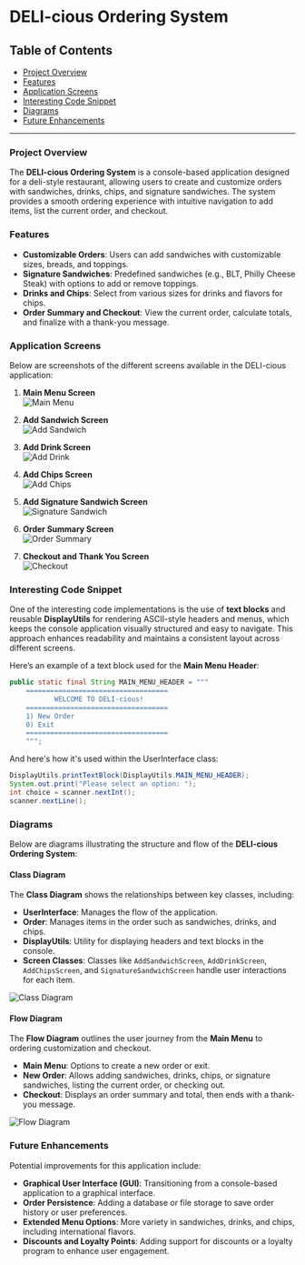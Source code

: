 # DELI-cious Ordering System

## Table of Contents
- [Project Overview](#project-overview)
- [Features](#features)
- [Application Screens](#application-screens)
- [Interesting Code Snippet](#interesting-code-snippet)
- [Diagrams](#diagrams)
- [Future Enhancements](#future-enhancements)

---

### Project Overview

The **DELI-cious Ordering System** is a console-based application designed for a deli-style restaurant, allowing users to create and customize orders with sandwiches, drinks, chips, and signature sandwiches. The system provides a smooth ordering experience with intuitive navigation to add items, list the current order, and checkout.

### Features

- **Customizable Orders**: Users can add sandwiches with customizable sizes, breads, and toppings.
- **Signature Sandwiches**: Predefined sandwiches (e.g., BLT, Philly Cheese Steak) with options to add or remove toppings.
- **Drinks and Chips**: Select from various sizes for drinks and flavors for chips.
- **Order Summary and Checkout**: View the current order, calculate totals, and finalize with a thank-you message.

### Application Screens

Below are screenshots of the different screens available in the DELI-cious application:

1. **Main Menu Screen**  
   ![Main Menu](images/main_menu.png)

2. **Add Sandwich Screen**  
   ![Add Sandwich](images/addSandwichmenu.png)

3. **Add Drink Screen**  
   ![Add Drink](images/addDrinkmenu.png)

4. **Add Chips Screen**  
   ![Add Chips](images/addChipmenu.png)

5. **Add Signature Sandwich Screen**  
   ![Signature Sandwich](images/addSignaturemenu.png)

6. **Order Summary Screen**  
   ![Order Summary](images/orderSummarymenu.png)

7. **Checkout and Thank You Screen**  
   ![Checkout](images/checkoutmenu.png)

### Interesting Code Snippet

One of the interesting code implementations is the use of **text blocks** and reusable **DisplayUtils** for rendering ASCII-style headers and menus, which keeps the console application visually structured and easy to navigate. This approach enhances readability and maintains a consistent layout across different screens.

Here’s an example of a text block used for the **Main Menu Header**:

```java
public static final String MAIN_MENU_HEADER = """
    ===================================
           WELCOME TO DELI-cious!
    ===================================
    1) New Order
    0) Exit
    ===================================
    """;
```

And here's how it's used within the UserInterface class:
```java
DisplayUtils.printTextBlock(DisplayUtils.MAIN_MENU_HEADER);
System.out.print("Please select an option: ");
int choice = scanner.nextInt();
scanner.nextLine();
```
### Diagrams

Below are diagrams illustrating the structure and flow of the **DELI-cious Ordering System**:

#### Class Diagram
The **Class Diagram** shows the relationships between key classes, including:

- **UserInterface**: Manages the flow of the application.
- **Order**: Manages items in the order such as sandwiches, drinks, and chips.
- **DisplayUtils**: Utility for displaying headers and text blocks in the console.
- **Screen Classes**: Classes like `AddSandwichScreen`, `AddDrinkScreen`, `AddChipsScreen`, and `SignatureSandwichScreen` handle user interactions for each item.

![Class Diagram](images/diagram.JPG)

#### Flow Diagram
The **Flow Diagram** outlines the user journey from the **Main Menu** to ordering customization and checkout.

- **Main Menu**: Options to create a new order or exit.
- **New Order**: Allows adding sandwiches, drinks, chips, or signature sandwiches, listing the current order, or checking out.
- **Checkout**: Displays an order summary and total, then ends with a thank-you message.

![Flow Diagram](images/flowchart.png)

### Future Enhancements

Potential improvements for this application include:

- **Graphical User Interface (GUI)**: Transitioning from a console-based application to a graphical interface.
- **Order Persistence**: Adding a database or file storage to save order history or user preferences.
- **Extended Menu Options**: More variety in sandwiches, drinks, and chips, including international flavors.
- **Discounts and Loyalty Points**: Adding support for discounts or a loyalty program to enhance user engagement.

